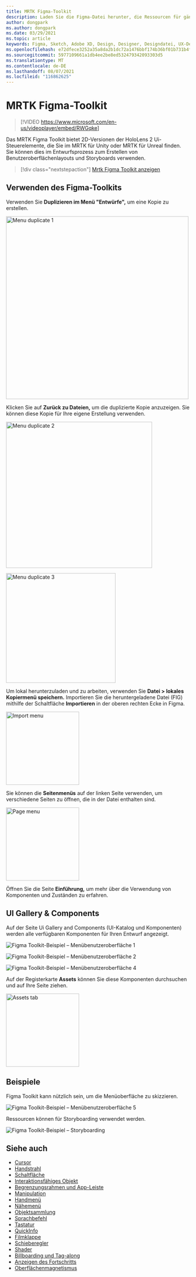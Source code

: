 ```yaml
---
title: MRTK Figma-Toolkit
description: Laden Sie die Figma-Datei herunter, die Ressourcen für gängige Ui-Bausteine enthält.
author: dongpark
ms.author: dongpark
ms.date: 03/29/2021
ms.topic: article
keywords: Figma, Sketch, Adobe XD, Design, Designer, Designdatei, UX-Design, HoloLens, MRTK, Mixed Reality Toolkit
ms.openlocfilehash: e72dfece3252a35a8da2b1dc72a1476bbf174b36bf01b731b4f0be5af21f2a33
ms.sourcegitcommit: 5977109661a1db4ee2be8ed532479342093303d5
ms.translationtype: MT
ms.contentlocale: de-DE
ms.lasthandoff: 08/07/2021
ms.locfileid: "116862625"
---
```

# <a name="mrtk-figma-toolkit"></a>MRTK Figma-Toolkit

> [!VIDEO https://www.microsoft.com/en-us/videoplayer/embed/RWGqke]

Das MRTK Figma Toolkit bietet 2D-Versionen der HoloLens 2 Ui-Steuerelemente, die Sie im MRTK für Unity oder MRTK für Unreal finden. Sie können dies im Entwurfsprozess zum Erstellen von Benutzeroberflächenlayouts und Storyboards verwenden.

> [!div class="nextstepaction"]
> [Mrtk Figma Toolkit anzeigen](https://www.figma.com/file/zeGez3Phuzel9JrU1o20nn/Figma-Toolkit-for-MRTK-HoloLens-Windows-Mixed-Reality?node-id=116%3A4)

## <a name="how-to-use-figma-toolkit"></a>Verwenden des Figma-Toolkits
Verwenden Sie **Duplizieren im Menü "Entwürfe",** um eine Kopie zu erstellen.

<img src="images/UX_Figma_Use1.png" width="500px" alt="Menu duplicate 1"><br>

Klicken Sie auf **Zurück zu Dateien,** um die duplizierte Kopie anzuzeigen. Sie können diese Kopie für Ihre eigene Erstellung verwenden.

<img src="images/UX_Figma_Use2.png" width="400px" alt="Menu duplicate 2"><br>

<img src="images/UX_Figma_Use3.png" width="300px" alt="Menu duplicate 3"><br>

Um lokal herunterzuladen und zu arbeiten, verwenden Sie **Datei > lokales Kopiermenü speichern.** Importieren Sie die heruntergeladene Datei (FIG) mithilfe der Schaltfläche **Importieren** in der oberen rechten Ecke in Figma.

<img src="images/UX_FigmaToolkit_Import.png" width="200px" alt="Import menu"><br>

Sie können die **Seitenmenüs** auf der linken Seite verwenden, um verschiedene Seiten zu öffnen, die in der Datei enthalten sind.

<img src="images/UX_FigmaToolkit_PageMenu.png" width="200px" alt="Page menu"><br>

Öffnen Sie die Seite **Einführung,** um mehr über die Verwendung von Komponenten und Zuständen zu erfahren.

## <a name="ui-gallery--components"></a>UI Gallery & Components
Auf der Seite Ui Gallery and Components (UI-Katalog und Komponenten) werden alle verfügbaren Komponenten für Ihren Entwurf angezeigt.

![Figma Toolkit-Beispiel – Menübenutzeroberfläche 1](images/UX_FigmaToolkit_Components_Menu1.png)<br>

![Figma Toolkit-Beispiel – Menübenutzeroberfläche 2](images/UX_FigmaToolkit_Components_Menu2.png)<br>


![Figma Toolkit-Beispiel – Menübenutzeroberfläche 4](images/UX_FigmaToolkit_Components_Menu3a.png)<br>

Auf der Registerkarte **Assets** können Sie diese Komponenten durchsuchen und auf Ihre Seite ziehen.

<img src="images/UX_FigmaToolkit_Components_Menu3.png" width="200px" alt="Assets tab"><br>


## <a name="examples"></a>Beispiele

Figma Toolkit kann nützlich sein, um die Menüoberfläche zu skizzieren. 

![Figma Toolkit-Beispiel – Menübenutzeroberfläche 5](images/UX_FigmaToolkit_Examples_Menu.png)<br>


Ressourcen können für Storyboarding verwendet werden.

![Figma Toolkit-Beispiel – Storyboarding](images/UX_FigmaToolkit_Examples_Storyboarding.png)<br>


## <a name="see-also"></a>Siehe auch

* [Cursor](cursors.md)
* [Handstrahl](point-and-commit.md)
* [Schaltfläche](button.md)
* [Interaktionsfähiges Objekt](interactable-object.md)
* [Begrenzungsrahmen und App-Leiste](app-bar-and-bounding-box.md)
* [Manipulation](direct-manipulation.md)
* [Handmenü](hand-menu.md)
* [Nähemenü](near-menu.md)
* [Objektsammlung](object-collection.md)
* [Sprachbefehl](voice-input.md)
* [Tastatur](keyboard.md)
* [QuickInfo](tooltip.md)
* [Filmklappe](slate.md)
* [Schieberegler](slider.md)
* [Shader](shader.md)
* [Billboarding und Tag-along](billboarding-and-tag-along.md)
* [Anzeigen des Fortschritts](progress.md)
* [Oberflächenmagnetismus](surface-magnetism.md)
